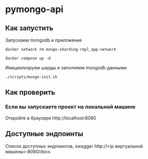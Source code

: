 # pymongo-api

## Как запустить

Запускаем mongodb и приложение

```shell
docker network rm mongo-sharding-repl_app-network

docker compose up -d
```

Инициализруем шарды и заполняем mongodb данными 

```shell
./scripts/mongo-init.sh
```

## Как проверить

### Если вы запускаете проект на локальной машине

Откройте в браузере http://localhost:8080

## Доступные эндпоинты

Список доступных эндпоинтов, swagger http://<ip виртуальной машины>:8080/docs